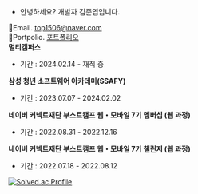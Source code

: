 - 안녕하세요? 개발자 김준엽입니다.

📧Email. top1506@naver.com <br>
📑Portpolio. [포트폴리오](https://spot-visitor-fff.notion.site/a2ca829232194da5a633103cc70d8648?pvs=4)
<br>
**멀티캠퍼스**
- 기간 : 2024.02.14 - 재직 중

**삼성 청년 소프트웨어 아카데미(SSAFY)**
- 기간 : 2023.07.07 - 2024.02.02

**네이버 커넥트재단 부스트캠프 웹・모바일 7기 멤버십 (웹 과정)**
- 기간 : 2022.08.31 - 2022.12.16
 
**네이버 커넥트재단 부스트캠프 웹・모바일 7기 챌린지 (웹 과정)**
- 기간 : 2022.07.18 - 2022.08.12

[![Solved.ac Profile](http://mazassumnida.wtf/api/v2/generate_badge?boj=top1506)](https://solved.ac/top1506/)

<!---
JunYupK/JunYupK is a ✨ special ✨ repository because its `README.md` (this file) appears on your GitHub profile.
You can click the Preview link to take a look at your changes.
--->


